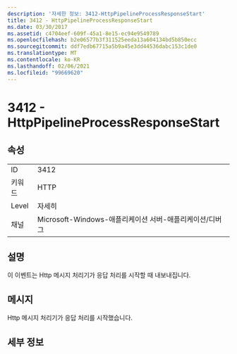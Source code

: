 ```yaml
---
description: '자세한 정보: 3412-HttpPipelineProcessResponseStart'
title: 3412 - HttpPipelineProcessResponseStart
ms.date: 03/30/2017
ms.assetid: c4704eef-609f-45a1-8e15-ec94e9549789
ms.openlocfilehash: b2e06577b3f311525eeda13a604134bd5b850ecc
ms.sourcegitcommit: ddf7edb67715a5b9a45e3dd44536dabc153c1de0
ms.translationtype: MT
ms.contentlocale: ko-KR
ms.lasthandoff: 02/06/2021
ms.locfileid: "99669620"
---
```

# <a name="3412---httppipelineprocessresponsestart"></a>3412 - HttpPipelineProcessResponseStart

## <a name="properties"></a>속성  
  
|||  
|-|-|  
|ID|3412|  
|키워드|HTTP|  
|Level|자세히|  
|채널|Microsoft-Windows-애플리케이션 서버-애플리케이션/디버그|  
  
## <a name="description"></a>설명  

 이 이벤트는 Http 메시지 처리기가 응답 처리를 시작할 때 내보내집니다.  
  
## <a name="message"></a>메시지  

 Http 메시지 처리기가 응답 처리를 시작했습니다.  
  
## <a name="details"></a>세부 정보
